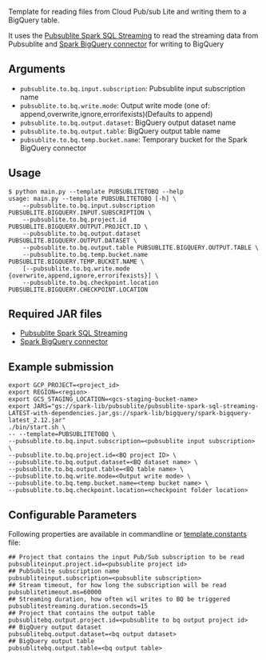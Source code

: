 Template for reading files from Cloud Pub/sub Lite and writing them to a BigQuery table.

It uses the [Pubsublite Spark SQL Streaming](https://central.sonatype.com/artifact/com.google.cloud/pubsublite-spark-sql-streaming/1.0.0) to read the streaming data from Pubsublite and [Spark BigQuery connector](https://cloud.google.com/dataproc-serverless/docs/guides/bigquery-connector-spark-example) for writing to BigQuery

## Arguments

* `pubsublite.to.bq.input.subscription`: Pubsublite input subscription name
* `pubsublite.to.bq.write.mode`: Output write mode (one of: append,overwrite,ignore,errorifexists)(Defaults to append)
* `pubsublite.to.bq.output.dataset`: BigQuery output dataset name
* `pubsublite.to.bq.output.table`: BigQuery output table name
* `pubsublite.to.bq.temp.bucket.name`: Temporary bucket for the Spark BigQuery connector

## Usage

```
$ python main.py --template PUBSUBLITETOBQ --help
usage: main.py --template PUBSUBLITETOBQ [-h] \
    --pubsublite.to.bq.input.subscription PUBSUBLITE.BIGQUERY.INPUT.SUBSCRIPTION \
    --pubsublite.to.bq.project.id PUBSUBLITE.BIGQUERY.OUTPUT.PROJECT.ID \
    --pubsublite.to.bq.output.dataset PUBSUBLITE.BIGQUERY.OUTPUT.DATASET \
    --pubsublite.to.bq.output.table PUBSUBLITE.BIGQUERY.OUTPUT.TABLE \
    --pubsublite.to.bq.temp.bucket.name PUBSUBLITE.BIGQUERY.TEMP.BUCKET.NAME \
    [--pubsublite.to.bq.write.mode {overwrite,append,ignore,errorifexists}] \
    --pubsublite.to.bq.checkpoint.location PUBSUBLITE.BIGQUERY.CHECKPOINT.LOCATION
```

## Required JAR files

* [Pubsublite Spark SQL Streaming](https://central.sonatype.com/artifact/com.google.cloud/pubsublite-spark-sql-streaming/1.0.0) 
* [Spark BigQuery connector](https://cloud.google.com/dataproc-serverless/docs/guides/bigquery-connector-spark-example)

## Example submission

```
export GCP_PROJECT=<project_id>
export REGION=<region>
export GCS_STAGING_LOCATION=<gcs-staging-bucket-name> 
export JARS="gs://spark-lib/pubsublite/pubsublite-spark-sql-streaming-LATEST-with-dependencies.jar,gs://spark-lib/bigquery/spark-bigquery-latest_2.12.jar"
./bin/start.sh \
-- --template=PUBSUBLITETOBQ \
--pubsublite.to.bq.input.subscription=<pubsublite input subscription> \
--pubsublite.to.bq.project.id=<BQ project ID> \
--pubsublite.to.bq.output.dataset=<BQ dataset name> \
--pubsublite.to.bq.output.table=<BQ table name> \
--pubsublite.to.bq.write.mode=<Output write mode> \
--pubsublite.to.bq.temp.bucket.name=<temp bucket name> \
--pubsublite.to.bq.checkpoint.location=<checkpoint folder location>
```


## Configurable Parameters

Following properties are available in commandline or [template.constants](../util/template_constants.py) file:

```
## Project that contains the input Pub/Sub subscription to be read
pubsubliteinput.project.id=<pubsublite project id>
## PubSublite subscription name
pubsubliteinput.subscription=<pubsublite subscription>
## Stream timeout, for how long the subscription will be read
pubsublitetimeout.ms=60000
## Streaming duration, how often wil writes to BQ be triggered
pubsublitestreaming.duration.seconds=15
## Project that contains the output table
pubsublitebq.output.project.id=<pubsublite to bq output project id>
## BigQuery output dataset
pubsublitebq.output.dataset=<bq output dataset>
## BigQuery output table
pubsublitebq.output.table=<bq output table>
```